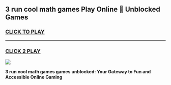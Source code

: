 
## 3 run cool math games Play Online 👋 Unblocked Games
<h3>
<a href="https://news.freeplayer.one?title=3_run_cool_math_games&ref=17CMG">CLICK TO PLAY</a></h3>
<hr>

<h3>
<a href="https://news.freeplayer.one?title=3_run_cool_math_games&ref=17CMG">CLICK 2 PLAY</a>
  
</h3>

<a href="https://news.freeplayer.one?title=3_run_cool_math_games&ref=17CMG/"><img src="https://clearcache.store/games.png"></a>


**3 run cool math games games unblocked: Your Gateway to Fun and Accessible Online Gaming**
